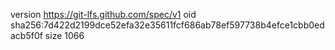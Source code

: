 version https://git-lfs.github.com/spec/v1
oid sha256:7d422d2199dce52efa32e35611fcf686ab78ef597738b4efce1cbb0edacb5f0f
size 1066
